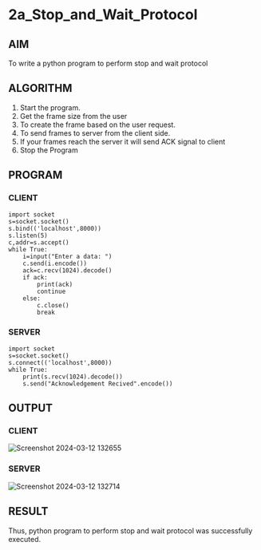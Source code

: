# 2a_Stop_and_Wait_Protocol
## AIM 
To write a python program to perform stop and wait protocol
## ALGORITHM
1. Start the program.
2. Get the frame size from the user
3. To create the frame based on the user request.
4. To send frames to server from the client side.
5. If your frames reach the server it will send ACK signal to client
6. Stop the Program
## PROGRAM
### CLIENT
~~~
import socket
s=socket.socket()
s.bind(('localhost',8000))
s.listen(5)
c,addr=s.accept()
while True:
    i=input("Enter a data: ")
    c.send(i.encode())
    ack=c.recv(1024).decode()
    if ack:
        print(ack)
        continue
    else:
        c.close()
        break
~~~
### SERVER
~~~
import socket
s=socket.socket()
s.connect(('localhost',8000))
while True:
    print(s.recv(1024).decode())
    s.send("Acknowledgement Recived".encode())
~~~

## OUTPUT
### CLIENT 
![Screenshot 2024-03-12 132655](https://github.com/Thirumalai23013035/2a_Stop_and_Wait_Protocol/assets/153185249/09da8bd5-f02d-4a7e-9150-340ea070633f)
### SERVER
![Screenshot 2024-03-12 132714](https://github.com/Thirumalai23013035/2a_Stop_and_Wait_Protocol/assets/153185249/1e979fb5-b29e-4bc1-9f99-dc14fd208bbd)


## RESULT
Thus, python program to perform stop and wait protocol was successfully executed.
